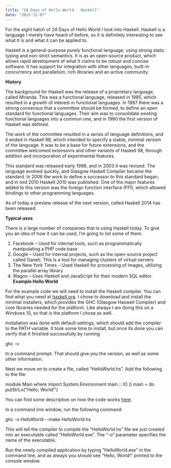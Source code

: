 ```yaml
---
title: "24 Days of Hello World   Haskell"
date: "2015-12-07"
---
```


For the eight hatch of 24 Days of Hello World I look into Haskell. Haskell is a language I merely have heard of before, so it is definitely interesting to see what it is and what it can be applied to.

Haskell is a general-purpose purely functional language, using strong static typing and non-strict semantics. It is as an open-source product, which allows rapid development of what it claims to be robust and concise software. It has support for integration with other languages, built-in concurrency and parallelism, rich libraries and an active community.

**History**

The background for Haskell was the release of a proprietary language, called Miranda. This was a functional language, released in 1985, which resulted in a growth of interest in functional languages. In 1987 there was a strong consensus that a committee should be formed, to define an open standard for functional languages. Their aim was to consolidate existing functional languages into a common one, and in 1990 the first version of Haskell was defined.

The work of the committee resulted in a series of language definitions, and it ended in Haskell 98, which intended to specify a stable, minimal version of the language. It was to be a base for future extensions, and the committee welcomed extensions and other variants of Haskell 98, through addition and incorporation of experimental features.

This standard was released early 1998, and in 2003 it was revised. The language evolved quickly, and Glasgow Haskell Compiler became the standard. In 2006 the work to define a successor to this standard began, and in mid 2010 Haskell 2010 was published. One of the major features added to this version was the foreign function interface (FFI), which allowed bindings to other programming languages.

As of today a preview release of the next version, called Haskell 2014 has been released.

**Typical uses**

There is a large number of companies that is using Haskell today. To give you an idea of how it can be used, I’m going to list some of them.

1. Facebook – Used for internal tools, such as programmatically manipulating a PHP code base
2. Google – Used for internal projects, such as the open-source project called Ganeti. This is a tool for managing clusters of virtual servers
3. The New York Times – Used Haskell for processing of images, utilizing the parallel array library
4. Wagon – Uses Haskell and JavaScript for their modern SQL editor. **Example Hello World**

For the example code we will need to install the Haskell compiler. You can find what you need at [haskell.org](https://www.haskell.org/downloads). I chose to download and install the minimal installers, which provides the GHC (Glasgow Haswell Compiler) and core libraries needed for the platform. Like always I am doing this on a Windows 10, so that is the platform I chose as well.

Installation was done with default settings, which should add the compiler to the PATH variable. It took some time to install, but once its done you can verify that it finished successfully by running

ghc -v

In a command prompt. That should give you the version, as well as some other information.

Next we move on to create a file, called “HelloWorld.hs”. Add the following to the file:

module Main where import System.Environment main :: IO () main = do putStrLn("Hello, World!")

You can find some description on how the code works [here](https://en.wikibooks.org/wiki/Write_Yourself_a_Scheme_in_48_Hours/First_Steps).

In a command line window, run the following command:

ghc -o HelloWorld --make HelloWorld.hs

This will tell the compiler to compile the “HelloWorld.hs” file we just created into an executable called “HelloWorld.exe”. The “-o” parameter specifies the name of the executable.

Run the newly compiled application by typing “HelloWorld.exe” in the command line, and as always you should see “Hello, World!” printed to the console window.
